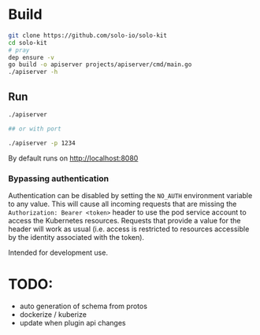 # Build
```bash
git clone https://github.com/solo-io/solo-kit
cd solo-kit
# pray
dep ensure -v 
go build -o apiserver projects/apiserver/cmd/main.go
./apiserver -h
```

## Run
```bash
./apiserver

## or with port

./apiserver -p 1234

```

By default runs on [http://localhost:8080](http://localhost:8080)

### Bypassing authentication
Authentication can be disabled by setting the `NO_AUTH` environment variable to any value. 
This will cause all incoming requests that are missing the `Authorization: Bearer <token>` header 
to use the pod service account to access the Kubernetes resources. Requests that provide a value
for the header will work as usual (i.e. access is restricted to resources accessible by the identity 
associated with the token).

Intended for development use.

# TODO:
- auto generation of schema from protos
- dockerize / kuberize
- update when plugin api changes
